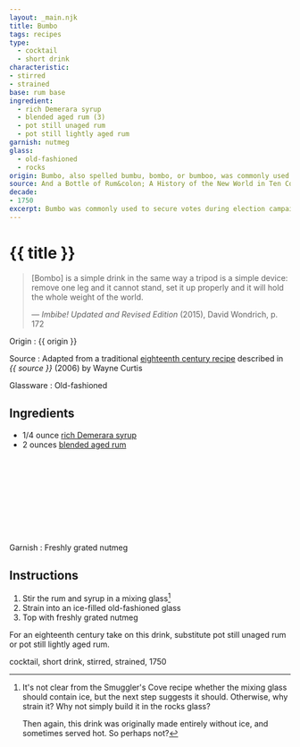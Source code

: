 ```yaml
---
layout: _main.njk
title: Bumbo
tags: recipes
type:
  - cocktail
  - short drink
characteristic:
- stirred
- strained
base: rum base
ingredient:
  - rich Demerara syrup
  - blended aged rum (3)
  - pot still unaged rum
  - pot still lightly aged rum
garnish: nutmeg
glass:
  - old-fashioned
  - rocks
origin: Bumbo, also spelled bumbu, bombo, or bumboo, was commonly used to secure votes during election campaigns in colonial British America, a technique known as <q>swilling the planters with bumbu.</q> George Washington used 160 gallons of rum to treat 391 voters to bumbu during his campaign for the Virginia House of Burgesses in July 1758.
source: And a Bottle of Rum&colon; A History of the New World in Ten Cocktails
decade:
- 1750
excerpt: Bumbo was commonly used to secure votes during election campaigns in colonial British America. George Washington used 160 gallons of rum to treat 391 voters to bumbo during his Virginia House campaign.
---
```

<!-- markdownlint-disable MD025 -->
# {{ title }}
<!-- markdownlint-enable MD025 -->

> &lsqb;Bombo&rsqb; is a simple drink in the same way a tripod is a simple device: remove one leg and it cannot stand, set it up properly and it will hold the whole weight of the world.
>
> — <cite>Imbibe! Updated and Revised Edition</cite> (2015), David Wondrich, p. 172

Origin
  : {{ origin }}

Source
  : Adapted from a traditional <a href="https://www.amazon.com/Bottle-Rum-Revised-Updated-Cocktails/dp/0525575022" target="_blank" rel="external noopener">eighteenth century recipe</a> described in <cite><span data-pagefind-filter="Source">{{ source }}</span></cite> (2006) by Wayne Curtis

Glassware
  : <span data-pagefind-filter="Glassware">Old-fashioned</span>

## Ingredients

* 1/4 ounce [rich Demerara syrup](/mixes/2-1-simple-syrup)
* 2 ounces [blended aged rum](/rums/05-rum-blended-aged/)<icon-l space="1em" class="bigger" label="(3)"><span class="with-icon"><svg class="icon"><use href="/assets/images/icons/circle-3.svg#circle-3"></use></svg></span></icon-l>

Garnish
  : Freshly grated nutmeg

## Instructions

1. Stir the rum and syrup in a mixing glass[^2]
2. Strain into an ice-filled old-fashioned glass
3. Top with freshly grated nutmeg

[^2]: It's not clear from the Smuggler's Cove recipe whether the mixing glass should contain ice, but the next step suggests it should. Otherwise, why strain it? Why not simply build it in the rocks glass?

    Then again, this drink was originally made entirely without ice, and sometimes served hot. So perhaps not?

<tiki-callout type="tip">

  For an eighteenth century take on this drink, substitute pot still unaged rum or pot still lightly aged rum.

</tiki-callout>

<div
  data-cat[0]="Drink"
  data-type[0]="Cocktail"
  data-type[1]="Short drink"
  data-char[0]="Stirred"
  data-char[1]="Strained"
  data-base[0]="Rum/Cane spirits"
  data-ingredient[0]="Rich Demerara syrup"
  data-ingredient[1]="Blended aged rum [3]"
  data-ingredient[2]="Pot still unaged rum"
  data-ingredient[3]="Pot still lightly aged rum [1]"
  data-origin[0]="America, colonial British"
  data-origin[1]="Traditional"
  data-glass[0]="Rocks"
  data-garnish[0]="Nutmeg, grated"
  data-decade[0]="1750"
  data-pagefind-filter="
    Category[data-cat[0]],
    Type[data-type[0]],
    Type[data-type[1]],
    Characteristic[data-char[0]],
    Characteristic[data-char[1]],
    Base[data-base[0]],
    Ingredient[data-ingredient[0]],
    Ingredient[data-ingredient[1]],
    Ingredient[data-ingredient[2]],
    Ingredient[data-ingredient[3]],
    Origin[data-origin[0]],
    Origin[data-origin[1]],
    Glassware[data-glass[0]],
    Garnish[data-garnish[0]],
    Decade[data-decade[0]]
  "
>
</div>

<div class="keywords" aria-hidden>cocktail, short drink, stirred, strained, 1750</div>
